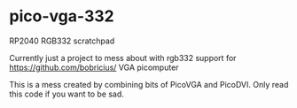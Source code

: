 # pico-vga-332
RP2040 RGB332 scratchpad

Currently just a project to mess about with rgb332 support for https://github.com/bobricius/ VGA picomputer

This is a mess created by combining bits of PicoVGA and PicoDVI. Only read this code if you want to be sad.
